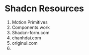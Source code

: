 # Shadcn Resources

1. Motion Primitives
2. Components.work
3. Shadcn-form.com
4. chanhdai.com
5. originui.com
6.
